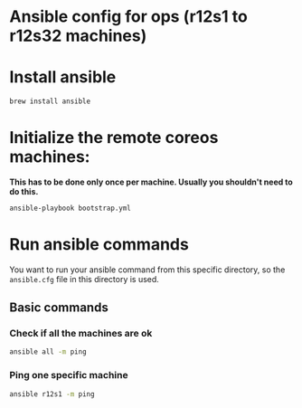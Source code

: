 # Ansible config for ops (r12s1 to r12s32 machines)

# Install ansible

```sh
brew install ansible
```

# Initialize the remote coreos machines:

**This has to be done only once per machine. Usually you shouldn't need to do this.**

```sh
ansible-playbook bootstrap.yml
```

# Run ansible commands

You want to run your ansible command from this specific directory, so the `ansible.cfg` file in this directory is used.

## Basic commands

### Check if all the machines are ok
```sh
ansible all -m ping
```

### Ping one specific machine

```sh
ansible r12s1 -m ping
```
